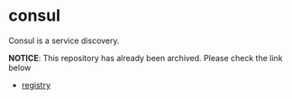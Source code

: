 # consul
Consul is a service discovery.

**NOTICE**: This repository has already been archived. Please check the link below

* [registry](https://github.com/go-kratos/kratos/tree/main/contrib/registry/consul)